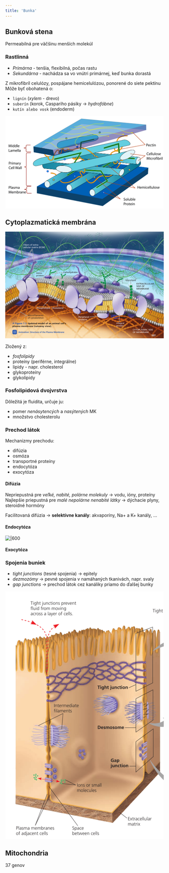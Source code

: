 ```yaml
---
title: 'Bunka'
---
```


## Bunková stena

Permeabilná pre väčšinu menších molekúl

### Rastlinná

- *Primárna* - tenšia, flexibilná, počas rastu
- *Sekundárna* - nachádza sa vo vnútri primárnej, keď bunka dorastá

Z mikrofibríl celulózy, pospájane hemicelulózou, ponorené do siete pektínu
Môže byť obohatená o:
- `lignín` (*xylem* - drevo)
- `suberín` (korok, Caspariho pásiky -> *hydrofóbne*)
- `kutín alebo vosk` (endoderm)

![|600](attachments/bunkova-stena-rastliny.png)

## Cytoplazmatická membrána

![|700](attachments/cytoplazmatická-membrána.png)

Zložený z:
- *fosfolipidy*
- proteíny (periférne, integrálne)
- lipidy - napr. cholesterol
- glykoproteíny
- glykolipidy

### Fosfolipidová dvojvrstva

Dôležitá je fluidita, určuje ju:
- pomer *nenásytencých* a *nasýtených* MK
- množstvo cholesterolu

### Prechod látok

Mechanizmy prechodu:
- difúzia
- osmóza
- transportné proteíny
- endocytóza
- exocytóza

#### Difúzia

Nepriepustná pre *veľké, nabité, polárne molekuly* -> vodu, ióny, proteíny
Najlepšie priepustná pre *malé nepolárne nenabité látky* -> dýchacie plyny, steroidné hormóny

Facilitovaná difúzia -> **selektívne kanály**: akvaporíny, Na+ a K+ kanály, ...

#### Endocytóza

![|600](attachments/endocytóza.png)

#### Exocytóza



### Spojenia buniek

- *tight junctions* (tesné spojenia) -> epitely
- *dezmozómy* -> pevné spojenia v namáhaných tkanivách, napr. svaly
- *gap junctions* -> prechod látok cez kanáliky priamo do ďalšej bunky

![|400](attachments/spojenia-buniek.png)

## Mitochondria

37 genov